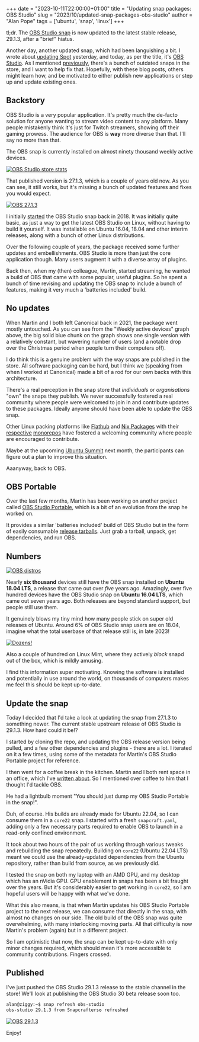 +++
date = "2023-10-11T22:00:00+01:00"
title = "Updating snap packages: OBS Studio"
slug = "2023/10/updated-snap-packages-obs-studio"
author = "Alan Pope"
tags = ['ubuntu', 'snap', 'linux']
+++

tl;dr. The [OBS Studio snap](https://snapcraft.io/obs-studio) is now updated to the latest stable release, 29.1.3, after a "brief" hiatus.

Another day, another updated snap, which had been languishing a bit. I wrote about [updating Spot](https://snapcraft.io/spot) yesterday, and today, as per the title, it's [OBS Studio](https://snapcraft.io/obs-studio). As I mentioned [previously](/blog/2023/09/outdated-snap-packages), there's a bunch of outdated snaps in the store, and I want to help fix that. Hopefully, with these blog posts, others might learn how, and be motivated to either publish new applications or step up and update existing ones.

## Backstory

OBS Studio is a very popular application. It's pretty much the de-facto solution for anyone wanting to stream video content to any platform. Many people mistakenly think it's just for Twitch streamers, showing off their gaming prowess. The audience for OBS is **way** more diverse than that. I'll say no more than that. 

The OBS snap is currently installed on almost ninety thousand weekly active devices.

[![OBS Studio store stats](/blog/images/2023-10-11/obs-stats.png)](/blog/images/2023-10-11/obs-stats.png)

That published version is 27.1.3, which is a couple of years old now. As you can see, it still works, but it's missing a bunch of updated features and fixes you would expect.

[![OBS 27.1.3](/blog/images/2023-10-11/obs-27.1.3.png)](/blog/images/2023-10-11/obs-27.1.3.png)

I initially [started](https://github.com/snapcrafters/obs-studio/commit/525ab1f27e0640da584691fa21cd19c7f2acde52) the OBS Studio snap back in 2018. It was initially quite basic, as just a way to get the latest OBS Studio on Linux, without having to build it yourself. It was installable on Ubuntu 16.04, 18.04 and other interim releases, along with a bunch of other Linux distributions. 

Over the following couple of years, the package received some further updates and embellishments. OBS Studio is more than just the core application though. Many users augment it with a diverse array of plugins. 

Back then, when my (then) colleague, Martin, started streaming, he wanted a build of OBS that came with some popular, useful plugins. So he spent a bunch of time revising and updating the OBS snap to include a bunch of features, making it very much a 'batteries included' build.

## No updates

When Martin and I both left Canonical back in 2021, the package went mostly untouched. As you can see from the "Weekly active devices" graph above, the big solid blue chunk on the graph shows one single version with a relatively constant, but wavering number of users (and a notable drop over the Christmas period when people turn their computers off).  

I do think this is a genuine problem with the way snaps are published in the store. All software packaging can be hard, but I think we (speaking from when I worked at Canonical) made a bit of a rod for our own backs with this architecture.

There's a real perception in the snap store that *individuals* or *organisations* "own" the snaps they publish. We never successfully fostered a real community where people were welcomed to join in and contribute updates to these packages. Ideally anyone should have been able to update the OBS snap. 

Other Linux packing platforms like [Flathub](https://flathub.org/) and [Nix Packages](https://search.nixos.org/packages) with their [respective](https://github.com/orgs/flathub/repositories) [monorepos](https://github.com/NixOS/nixpkgs) have fostered a welcoming community where people are encouraged to contribute.

Maybe at the upcoming [Ubuntu Summit](https://ubuntu.com/blog/ubuntu-summit-2023) next month, the participants can figure out a plan to improve this situation. 

Aaanyway, back to OBS.

## OBS Portable

Over the last few months, Martin has been working on another project called [OBS Studio Portable](https://github.com/wimpysworld/obs-studio-portable), which is a bit of an evolution from the snap he worked on. 

It provides a similar 'batteries included' build of OBS Studio but in the form of easily consumable [release tarballs](https://github.com/wimpysworld/obs-studio-portable/releases). Just grab a tarball, unpack, get dependencies, and run OBS.

## Numbers

[![OBS distros](/blog/images/2023-10-11/distros.png)](/blog/images/2023-10-11/distros.png)

Nearly **six thousand** devices still have the OBS snap installed on **Ubuntu 18.04 LTS**, a release that came out over *five* years ago. Amazingly, over five hundred devices have the OBS Studio snap on **Ubuntu 16.04 LTS**, which came out seven years ago. Both releases are beyond standard support, but people still use them. 

It genuinely blows my tiny mind how many people stick on super old releases of Ubuntu. Around 6% of OBS Studio snap users are on 18.04, imagine what the total userbase of that release still is, in late 2023!

[![Dozens!](/blog/images/2023-10-11/dozenz.gif)](/blog/images/2023-10-11/dozenz.gif)

Also a couple of hundred on Linux Mint, where they actively *block* snapd out of the box, which is mildly amusing.

I find this information super motivating. Knowing the software is installed and potentially in use around the world, on thousands of computers makes me feel this should be kept up-to-date. 

## Update the snap

Today I decided that I'd take a look at updating the snap from 27.1.3 to something newer. The current stable upstream release of OBS Studio is 29.1.3. How hard could it be!?

I started by cloning the repo, and updating the OBS release version being pulled, and a few other dependencies and plugins - there are a lot. I iterated on it a few times, using some of the metadata for Martin's OBS Studio Portable project for reference.

I then went for a coffee break in the kitchen. Martin and I both rent space in an office, which I've [written about](/blog/2023/08/its-not-working-from-home/). So I mentioned over coffee to him that I thought I'd tackle OBS.

He had a lightbulb moment "You should just dump my OBS Studio Portable in the snap!".

Duh, of course. His builds are already made for Ubuntu 22.04, so I can consume them in a `core22` snap. I started with a fresh `snapcraft.yaml`, adding only a few necessary parts required to enable OBS to launch in a read-only confined environment. 

It took about two hours of the pair of us working through various tweaks and rebuilding the snap repeatedly. Building on `core22` (Ubuntu 22.04 LTS) meant we could use the already-updated dependencies from the Ubuntu repository, rather than build from source, as we previously did.

I tested the snap on both my laptop with an AMD GPU, and my desktop which has an nVidia GPU. GPU enablement in snaps has been a bit fraught over the years. But it's considerably easier to get working in `core22`, so I am hopeful users will be happy with what we've done.

What this also means, is that when Martin updates his OBS Studio Portable project to the next release, we can consume that directly in the snap, with almost no changes on our side. The old build of the OBS snap was quite overwhelming, with many interlocking moving parts. All that difficulty is now Martin's problem (again) but in a different project. 

So I am optimistic that now, the snap can be kept up-to-date with only minor changes required, which should mean it's more accessible to community contributions. Fingers crossed.

## Published

I've just pushed the OBS Studio 29.1.3 release to the stable channel in the store! We'll look at publishing the OBS Studio 30 beta release soon too.

```bash
alan@ziggy:~$ snap refresh obs-studio
obs-studio 29.1.3 from Snapcrafters✪ refreshed
```

[![OBS 29.1.3](/blog/images/2023-10-11/obs-29.1.3.png)](/blog/images/2023-10-11/obs-29.1.3.png)

Enjoy!